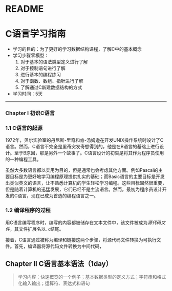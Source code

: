 # README

# C语言学习指南

- 学习的目的：为了更好的学习数据结构课程，了解C中的基本概念
- 学习步骤零模型：
  1. 对于基本的语法类型定义进行了解
  2. 对于控制语句进行了解
  3. 进行基本的编程练习
  4. 对于函数、数组、指针进行了解
  5. 了解通过C新建数据结构的方式
- 学习时间：5天

----

### Chapter I	初识C语言

### 1.1	C语言的起源

1972年，贝尔实验室的丹尼斯-里奇和肯-汤姆逊在开发UNIX操作系统时设计了C语言。然而，C语言不完全是里奇突发奇想得到的，他是在B语言的基础上进行设计。至于B原因，那是另外一个故事了。C语言设计的初衷是将其作为程序员使用的一种编程工具。

虽然大多数语言都以实用为目的，但是通常也会考虑其他方面。例如Pascal的主要目标是为更好地学习编程原理提供扎实的基础；而Basic语言的主要目标是开发出类似英文的语言，让不熟悉计算机的学生轻松学习编程。这些目标固然很重要，但是随着计算机的迅猛发展，它们已经不是主流语言。然而，最初为程序员设计开发的C语言，现在已成为首选的编程语言之一。

### 1.2	编译程序的过程

用C语言编写程序时，编写的内容都被储存在文本文件中，该文件被成为*源代码文件*，其文件扩展名以`.c`结尾。

接着，C语言通过被称为编译和链接这两个步骤，将源代码文件转换为可执行文件。首先，编译器将源代码文件转换为中间代码，



## Chapter II	C语言基本语法（1day）

> 学习内容：快速概览的一个例子；基本数据类型的定义方式；字符串和格式化输入输出；运算符、表达式和语句